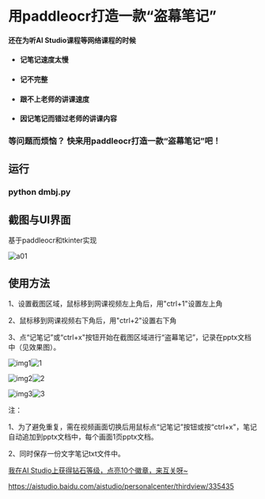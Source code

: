 # 用paddleocr打造一款“盗幕笔记”

#### 还在为听AI Studio课程等网络课程的时候

*  #### 记笔记速度太慢

*  #### 记不完整

*  #### 跟不上老师的讲课速度

* #### 因记笔记而错过老师的讲课内容

 ### 等问题而烦恼？ 快来用paddleocr打造一款“盗幕笔记”吧！
 
 ## 运行
 ### python dmbj.py
 
 ## 截图与UI界面
 
 基于paddleocr和tkinter实现
 
 ![a01](https://user-images.githubusercontent.com/48580700/148767259-025d030e-274a-4a19-82a6-ac531e0524c7.jpg)
    
    




## 使用方法

1、设置截图区域，鼠标移到网课视频左上角后，用"ctrl+1"设置左上角

2、鼠标移到网课视频右下角后，用"ctrl+2"设置右下角

3、点“记笔记”或“ctrl+x"按钮开始在截图区域进行“盗幕笔记”，记录在pptx文档中（见效果图）。



![img1](https://user-images.githubusercontent.com/48580700/148766394-9ad76766-0931-4c81-953a-23248cc3411b.jpg)![1](https://user-images.githubusercontent.com/48580700/148766399-25746885-0723-4d04-b65c-75a74ac65ad5.png)

![img2](https://user-images.githubusercontent.com/48580700/148766395-5038e67d-2837-4423-891f-c0d3d396883b.jpg)![2](https://user-images.githubusercontent.com/48580700/148766396-dc06c766-9264-49a8-8228-6b33e9bb8857.png)


![img3](https://user-images.githubusercontent.com/48580700/148766409-d90ce42a-ac8f-4021-88b8-06880b85922a.jpg)![3](https://user-images.githubusercontent.com/48580700/148766437-3e472015-1936-463a-baee-bf17dc950604.png)

注：

1、为了避免重复，需在视频画面切换后用鼠标点“记笔记”按钮或按“ctrl+x"，笔记自动追加到pptx文档中，每个画面1页pptx文档。

2、同时保存一份文字笔记txt文件中。



[我在AI Studio上获得钻石等级，点亮10个徽章，来互关呀~ ](http://https://aistudio.baidu.com/aistudio/personalcenter/thirdview/335435)

https://aistudio.baidu.com/aistudio/personalcenter/thirdview/335435
